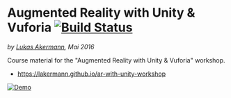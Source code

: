 # Augmented Reality with Unity & Vuforia [![Build Status](https://travis-ci.org/lakermann/ar-with-unity-workshop.svg?branch=master)](https://travis-ci.org/lakermann/ar-with-unity-workshop)

_by [Lukas Akermann](https://github.com/lakermann), Mai 2016_

Course material for the "Augmented Reality with Unity & Vuforia" workshop.

* <https://lakermann.github.io/ar-with-unity-workshop>

[![Demo](https://img.youtube.com/vi/3RIOEBiPE-k/0.jpg)](https://www.youtube.com/watch?v=3RIOEBiPE-k)
